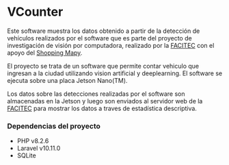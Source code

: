 # VCounter
Este software muestra los datos obtenido a partir de la detección de vehículos realizados por el software que es parte del proyecto de investigación de visión por computadora, realizado por la [FACITEC](https://facitec.edu.py/v2/) con el apoyo del [Shopping Mapy](https://www.mapy.com.py/).

El proyecto se trata de un software que permite contar vehiculo que ingresan a la ciudad utilizando vision artificial y deeplearning. El software se ejecuta sobre una placa Jetson Nano(TM).

Los datos sobre las detecciones realizadas por el software son almacenadas en la Jetson y luego son enviados al servidor web de la [FACITEC](https://facitec.edu.py/v2/) para mostrar los datos a traves de estadística descriptiva.

### Dependencias del proyecto
- PHP v8.2.6
- Laravel v10.11.0
- SQLite
